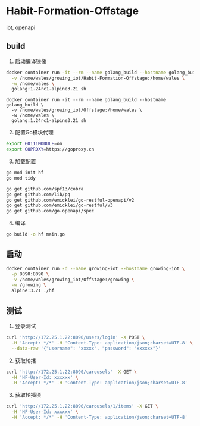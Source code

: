 # Habit-Formation-Offstage
iot, openapi


## build

1. 启动编译镜像
```bash
docker container run -it --rm --name golang_build --hostname golang_build \
  -v /home/wales/growing_iot/Habit-Formation-Offstage:/home/wales \
  -w /home/wales \
  golang:1.24rc1-alpine3.21 sh
```

```
docker container run -it --rm --name golang_build --hostname golang_build \
  -v /home/wales/growing_iot/Offstage:/home/wales \
  -w /home/wales \
  golang:1.24rc1-alpine3.21 sh
```


2. 配置Go模块代理
```bash
export GO111MODULE=on
export GOPROXY=https://goproxy.cn
```

3. 加载配置
```bash
go mod init hf
go mod tidy

go get github.com/spf13/cobra
go get github.com/lib/pq
go get github.com/emicklei/go-restful-openapi/v2
go get github.com/emicklei/go-restful/v3
go get github.com/go-openapi/spec
```

4. 编译
```bash
go build -o hf main.go
```

## 启动

```bash
docker container run -d --name growing-iot --hostname growing-iot \
  -p 8090:8090 \
  -v /home/wales/growing_iot/Offstage:/growing \
  -w /growing \
  alpine:3.21 ./hf
```

## 测试

1. 登录测试

```bash
curl 'http://172.25.1.22:8090/users/login' -X POST \
  -H 'Accept: */*' -H 'Content-Type: application/json;charset=UTF-8' \
  --data-raw '{"username": "xxxxx", "password": "xxxxxx"}'
```

2. 获取轮播

```bash
curl 'http://172.25.1.22:8090/carousels' -X GET \
  -H 'HF-User-Id: xxxxxx' \
  -H 'Accept: */*' -H 'Content-Type: application/json;charset=UTF-8'
```

3. 获取轮播项
```bash
curl 'http://172.25.1.22:8090/carousels/1/items' -X GET \
  -H 'HF-User-Id: xxxxxx' \
  -H 'Accept: */*' -H 'Content-Type: application/json;charset=UTF-8'
```
